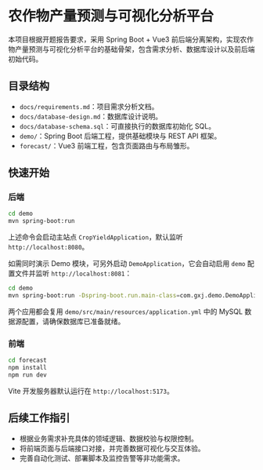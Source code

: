 # 农作物产量预测与可视化分析平台

本项目根据开题报告要求，采用 Spring Boot + Vue3 前后端分离架构，实现农作物产量预测与可视化分析平台的基础骨架，包含需求分析、数据库设计以及前后端初始代码。

## 目录结构

- `docs/requirements.md`：项目需求分析文档。
- `docs/database-design.md`：数据库设计说明。
- `docs/database-schema.sql`：可直接执行的数据库初始化 SQL。
- `demo/`：Spring Boot 后端工程，提供基础模块与 REST API 框架。
- `forecast/`：Vue3 前端工程，包含页面路由与布局雏形。

## 快速开始

### 后端

```bash
cd demo
mvn spring-boot:run
```

上述命令会启动主站点 `CropYieldApplication`，默认监听 `http://localhost:8080`。

如需同时演示 Demo 模块，可另外启动 `DemoApplication`，它会自动启用 `demo` 配置文件并监听 `http://localhost:8081`：

```bash
cd demo
mvn spring-boot:run -Dspring-boot.run.main-class=com.gxj.demo.DemoApplication
```

两个应用都会复用 `demo/src/main/resources/application.yml` 中的 MySQL 数据源配置，请确保数据库已准备就绪。

### 前端

```bash
cd forecast
npm install
npm run dev
```

Vite 开发服务器默认运行在 `http://localhost:5173`。

## 后续工作指引

- 根据业务需求补充具体的领域逻辑、数据校验与权限控制。
- 将前端页面与后端接口对接，并完善数据可视化与交互体验。
- 完善自动化测试、部署脚本及监控告警等非功能需求。

